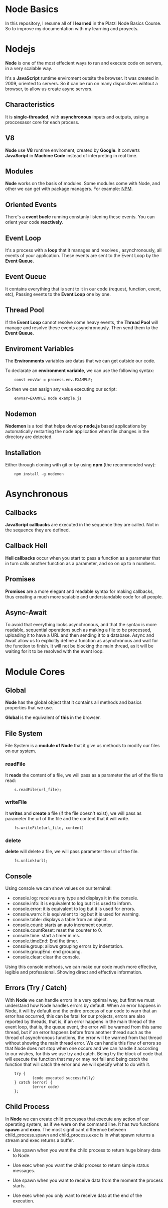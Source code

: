 # Node Basics
In this repository, I resume all of I __learned__ in the Platzi Node Basics Course.
So to improve my documentation with my learning and proyects.

# Nodejs
__Node__ is one of the most effecient ways to run and execute code on servers, in a very scalable way.

It's a __JavaScript__ runtime enviroment outsite the browser. It was created in 2009, oriented to servers. So it can be run on many dispositives wihtout a browser, to allow us create async servers.

## Characteristics
It is __single-threaded__, with __asynchronous__ inputs and outputs, using a proccesasor core for each process.

## V8
__Node__ use __V8__ runtime enviroment, created by __Google__.
It converts __JavaScript__ in __Machine Code__ instead of interpreting in real time.

## Modules
__Node__ works on the basis of modules.
Some modules come with Node, and other we can get with package managers. For example: [NPM](https://github.com/diegomdevs/npmCourse).

## Oriented Events
There's a __event bucle__ running constanly listening these events.
You can orient your code __reactively__.

## Event Loop
It's a process with a __loop__ that it manages and resolves , asynchronously, all events of your application. These events are sent to the Event Loop by the __Event Queue__.

## Event Queue
It contains everything that is sent to it in our code (request, function, event, etc), Passing events to the __Event Loop__ one by one.

## Thread Pool
If the __Event Loop__ cannot resolve some heavy events, the __Thread Pool__ will manage and resolve these events asynchronously. Then send them to the __Event Queue__.

## Enviroment Variables
The __Environments__ variables are datas that we can get outside our code.

To declarate an __environment variable__, we can use the following syntax:

        const envVar = process.env.EXAMPLE;

So then we can assign any value executing our script:

        envVar=EXAMPLE node example.js

## Nodemon
__Nodemon__ is a tool that helps develop __node.js__ based applications by automatically restarting the node application when file changes in the directory are detected.

## Installation
Either through cloning with git or by using __npm__ (the recommended way):

        npm install -g nodemon

# Asynchronous

## Callbacks
__JavaScript callbacks__ are executed in the sequence they are called. Not in the sequence they are defined.

## Callback Hell
__Hell callbacks__ occur when you start to pass a function as a parameter that in turn calls another function as a parameter, and so on up to n numbers.

## Promises
__Promises__ are a more elegant and readable syntax for making callbacks, thus creating a much more scalable and understandable code for all people.

## Async-Await
To avoid that everything looks asynchronous, and that the syntax is more readable, sequential operations such as making a file to be processed, uploading it to have a URL and then sending it to a database.
Async and Await allow us to explicitly define a function as asynchronous and wait for the function to finish. It will not be blocking the main thread, as it will be waiting for it to be resolved with the event loop.


# Module Cores
## Global
__Node__ has the global object that it contains all methods and basics properties that we use.

__Global__ is the equivalent of __this__ in the browser.

## File System
File System is a __module of Node__ that it give us methods to modify our files on our system.

### readFile
It __reads__ the content of a file, we will pass as a parameter the url of the file to read:

        s.readFile(url_file);

### writeFile
It __writes__ and __create__ a file (if the file doesn't exist), we will pass as parameter the url of the file and the content that it will write.

        fs.writeFile(url_file, content)

### delete
__delete__ will delete a file, we will pass parameter the url of the file.

        fs.unlink(url);

## Console
Using console we can show values on our terminal:

- console.log: receives any type and displays it in the console.
- console.info: it is equivalent to log but it is used to inform.
- console.error: it is equivalent to log but it is used for errors.
- console.warn: it is equivalent to log but it is used for warning.
- console.table: displays a table from an object.
- console.count: starts an auto increment counter.
- console.countReset: reset the counter to 0.
- console.time: start a timer in ms.
- console.timeEnd: End the timer.
- console.group: allows grouping errors by indentation.
- console.groupEnd: end grouping.
- console.clear: clear the console.

Using this console methods, we can make our code much more effective, legible and professional. Showing direct and effective information.

## Errors (Try / Catch)

With __Node__ we can handle errors in a very optimal way, but first we must understand how Node handles errors by default.
When an error happens in Node, it will by default end the entire process of our code to warn that an error has occurred, this can be fatal for our projects, errors are also reported by threads, that is, if an error happens in the main thread of the event loop, that is, the queue event, the error will be warned from this same thread, but if an error happens before from another thread such as the thread of asynchronous functions, the error will be warned from that thread without showing the main thread error.
We can handle this flow of errors so that Node does not stop when one occurs and we can handle it according to our wishes, for this we use try and catch. Being try the block of code that will execute the function that may or may not fail and being catch the function that will catch the error and we will specify what to do with it.

        try {
                (code executed successfully)
        } catch (error) {
                (error code)
        };

## Child Process

In __Node__ we can create child processes that execute any action of our operating system, as if we were on the command line. It has two functions __spawn__ and __exec__.
The most significant difference between child_process.spawn and child_process.exec is in what spawn returns a stream and exec returns a buffer.

- Use spawn when you want the child process to return huge binary data to Node.

- Use exec when you want the child process to return simple status messages.
- Use spawn when you want to receive data from the moment the process starts.
- Use exec when you only want to receive data at the end of the execution.

